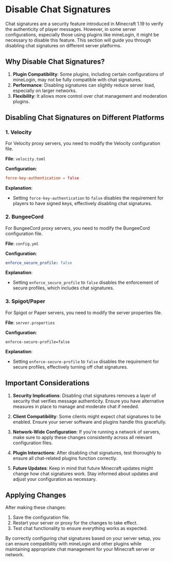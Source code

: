 # Disable Chat Signatures

Chat signatures are a security feature introduced in Minecraft 1.19 to verify the authenticity of player messages. However, in some server configurations, especially those using plugins like mineLogin, it might be necessary to disable this feature. This section will guide you through disabling chat signatures on different server platforms.

## Why Disable Chat Signatures?

1. **Plugin Compatibility**: Some plugins, including certain configurations of mineLogin, may not be fully compatible with chat signatures.
2. **Performance**: Disabling signatures can slightly reduce server load, especially on larger networks.
3. **Flexibility**: It allows more control over chat management and moderation plugins.

## Disabling Chat Signatures on Different Platforms

### 1. Velocity

For Velocity proxy servers, you need to modify the Velocity configuration file.

**File**: `velocity.toml`

**Configuration**:
```toml
force-key-authentication = false
```

**Explanation**:
- Setting `force-key-authentication` to `false` disables the requirement for players to have signed keys, effectively disabling chat signatures.

### 2. BungeeCord

For BungeeCord proxy servers, you need to modify the BungeeCord configuration file.

**File**: `config.yml`

**Configuration**:
```yaml
enforce_secure_profile: false
```

**Explanation**:
- Setting `enforce_secure_profile` to `false` disables the enforcement of secure profiles, which includes chat signatures.

### 3. Spigot/Paper

For Spigot or Paper servers, you need to modify the server properties file.

**File**: `server.properties`

**Configuration**:
```properties
enforce-secure-profile=false
```

**Explanation**:
- Setting `enforce-secure-profile` to `false` disables the requirement for secure profiles, effectively turning off chat signatures.

## Important Considerations

1. **Security Implications**: Disabling chat signatures removes a layer of security that verifies message authenticity. Ensure you have alternative measures in place to manage and moderate chat if needed.

2. **Client Compatibility**: Some clients might expect chat signatures to be enabled. Ensure your server software and plugins handle this gracefully.

3. **Network-Wide Configuration**: If you're running a network of servers, make sure to apply these changes consistently across all relevant configuration files.

4. **Plugin Interactions**: After disabling chat signatures, test thoroughly to ensure all chat-related plugins function correctly.

5. **Future Updates**: Keep in mind that future Minecraft updates might change how chat signatures work. Stay informed about updates and adjust your configuration as necessary.

## Applying Changes

After making these changes:

1. Save the configuration file.
2. Restart your server or proxy for the changes to take effect.
3. Test chat functionality to ensure everything works as expected.

By correctly configuring chat signatures based on your server setup, you can ensure compatibility with mineLogin and other plugins while maintaining appropriate chat management for your Minecraft server or network.
